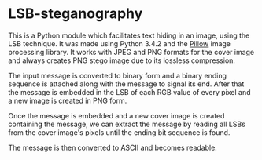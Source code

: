 # LSB-steganography

This is a Python module which facilitates text hiding in an image, using the LSB technique. 
It was made using Python 3.4.2 and the [Pillow](https://pillow.readthedocs.io/en/5.2.x/) image processing library. 
It works with JPEG and PNG formats for the cover image and always creates PNG stego image due to its lossless compression.

The input message is converted to binary form and a binary ending sequence is attached along with the message to signal its end.
After that the message is embedded in the LSB of each RGB value of every pixel and a new image is created in PNG form.

Once the message is embedded and a new cover image is created containing the message,
we can extract the message by reading all LSBs from the cover image's pixels until the ending bit sequence is found.

The message is then converted to ASCII and becomes readable.

